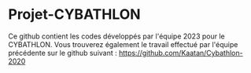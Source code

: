 # Projet-CYBATHLON

Ce github contient les codes développés par l'équipe 2023 pour le CYBATHLON.
Vous trouverez également le travail effectué par l'équipe précédente sur le github suivant : https://github.com/Kaatan/Cybathlon-2020
